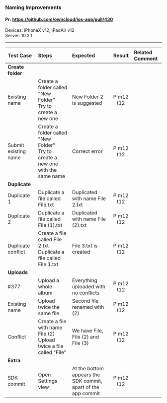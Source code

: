 ###  Naming Improvements

#### Pr: https://github.com/owncloud/ios-app/pull/430

Devices: iPhoneX v12, iPadAir v12<br>
Server: 10.2.1

---

 
| Test Case | Steps | Expected | Result | Related Comment | 
| :-------- | :---- | :------- | :----: | :-------------- | 
|**Create folder**|||||
| Existing name | Create a folder called "New Folder"<br>Try to create a new one | New Folder 2 is suggested | P m12 t12|  |  |
| Submit existing name | Create a folder called "New Folder"<br>Try to create a new one with the same name | Correct error | P m12 t12|  |  |
|**Duplicate**|||||
| Duplicate 1 | Duplicate a file called File.txt | Duplicated with name File 2.txt  | P m12 t12|  |  |
| Duplicate 2 | Duplicate a file called File (1).txt | Duplicated with name File (2).txt  | P m12 t12 |  |  |
| Duplicate conflict | Create a file called File 2.txt<br>Duplicate a file called File 1.txt | File 3.txt is created | P m12 t12|  |  |
|**Uploads**|||||
| #377 | Upload a whole album | Everything uploaded with no conflicts | P m12 t12|  |  |
| Existing name | Upload twice the same file | Second file renamed with (2) | P m12 t12|  |  |
| Conflict | Create a file with name File (2)<br>Upload twice a file called "File" | We have File, File (2) and File (3) | P m12 t12|  |  |
|**Extra**|||||
| SDK commit | Open Settings view | At the bottom appears the SDK commit, apart of the app commit  | P m12 t12|  |  |